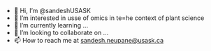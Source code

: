 - 👋 Hi, I’m @sandeshUSASK
- 👀 I’m interested in usse of omics in te=he context of plant science
- 🌱 I’m currently learning ...
- 💞️ I’m looking to collaborate on ...
- 📫 How to reach me at sandesh.neupane@usask.ca

<!---
sandeshUSASK/sandeshUSASK is a ✨ special ✨ repository because its `README.md` (this file) appears on your GitHub profile.
You can click the Preview link to take a look at your changes.
--->
